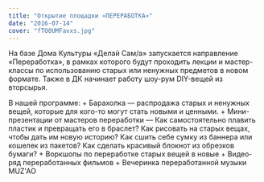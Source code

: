 ```yaml
---
title: "Открытие площадки «ПЕРЕРАБОТКА»"
date: "2016-07-14"
cover: "fTO0UMFavxs.jpg"
---
```


На базе Дома Культуры «Делай Сам/а» запускается направление «Переработка», в рамках которого будут проходить лекции и мастер-классы по использованию старых или ненужных предметов в новом формате. Также в ДК начинает работу шоу-рум DIY-вещей из вторсырья.

В нашей программе: + Барахолка — распродажа старых и ненужных вещей, которые для кого-то могут стать новыми и ценными. + Мини-презентации от мастеров переработки — Как самостоятельно плавить пластик и превращать его в браслет? Как рисовать на старых вещах, чтобы дать им новую историю? Как сшить себе сумку из баннера или кошелек из пакетов? Как сделать красивый блокнот из обрезков бумаги? + Воркшопы по переработке старых вещей в новые + Видео-ряд переработанных фильмов + Вечеринка переработанной музыки MUZ'AO
